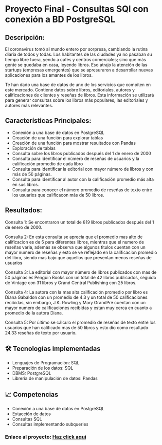 # Proyecto Final - Consultas SQl con conexión a BD PostgreSQL

##  Descripción: 
El coronavirus tomó al mundo entero por sorpresa, cambiando la rutina diaria de todos y todas. Los habitantes de las ciudades ya no pasaban su tiempo libre fuera, yendo a cafés y centros comerciales; sino que más gente se quedaba en casa, leyendo libros. Eso atrajo la atención de las startups (empresas emergentes) que se apresuraron a desarrollar nuevas aplicaciones para los amantes de los libros.

Te han dado una base de datos de uno de los servicios que compiten en este mercado. Contiene datos sobre libros, editoriales, autores y calificaciones de clientes y reseñas de libros. Esta información se utilizará para generar consultas sobre los libros más populares, las editoriales y autores más relevantes. 

## Características Principales: 

* Conexión a una base de datos en PostgreSQL 
* Creación de una función para explorar tablas 
* Creación de una función para mostrar resultados con Pandas
* Exploración de tablas 
* Consulta sobre los libros publicados después del 1 de enero de 2000
* Consulta para identificar el número de reseñas de usuarios y la calificación promedio de cada libro 
* Consulta para identificar la editorial con mayor número de libros y con más de 50 páginas.
* Consulta para identificar al autor con la calificación promedio más alta en sus libros. 
* Consulta para conocer el número promedio de reseñas de texto entre los usuarios que calificacon más de 50 libros. 

## Resultados:
Consulta 1: Se encontraron un total de 819 libros publicados después del 1 de enero de 2000.

Consulta 2: En esta consulta se aprecia que el promedio mas alto de calificacion es de 5 para diferentes libros, mientras que el numero de reseñas varia, además se observa que algunos titulos cuentan con un mayor numero de reseñas y esto se ve reflejado en la calificacion promedio del libro, siendo mas bajo que aquellos que presentan menos reseñas de usuarios

Consulta 3: La editorial con mayor número de libros publicados con mas de 50 páginas es Penguin Books con un total de 42 libros publicados, seguido de Vintage con 31 libros y Grand Central Publishing con 25 libros.

Consulta 4: La autora con la mas alta calificación promedio por libro es Diana Gabaldon con un promedio de 4.3 y un total de 50 calificaciones recibidas, sin embargo, J.K. Rowling y Mary GrandPré cuentan con un mayor numero de calificaciones recibidas y estan muy cerca en cuanto a promedio de la autora Diana.

Consulta 5: Por último se cálculo el promedio de reseñas de texto entre los usuarios que han calificado mas de 50 libros y esto dio como resultado 24.33 reseñas de texto por usuario.

## 🛠️ Tecnologías implementadas
* Lenguajes de Programación: SQL
* Preparación de los datos: SQL 
* DBMS: PostgreSQL
* Librería de manipulación de datos: Pandas

## 📈 Competencias
* Conexión a una base de datos en PostgreSQL 
* Extacción de datos
* Consultas SQL
* Consultas implementando subqueries


### Enlace al proyecto: [Haz click aquí](https://github.com/Hectorcidps/Portfolio_DA/blob/master/Proyecto%20final/Proyecto%20SQL/SQL.ipynb)